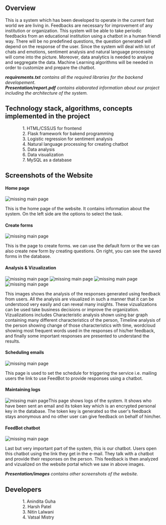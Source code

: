 <h2>
  Overview
</h2>
<p>
  This is a system which has been developed to operate in the current fast world we are living in. Feedbacks are necessary for improvement of any institution or organization. This system will be able to take periodic feedbacks from an educational institution using a chatbot in a human friendl way. There will be no predefined questions, the question generated will depend on the response of the user. Since the system will deal with lot of chats and emotions, sentiment analysis and natural language processing will come into the picture. Moreover, data analytics is needed to analyse and seggregate the data. Machine Learning algorithms will be needed in order to customize and prepare the chatbot.
</p>

<i><b>requirements.txt</b> contains all the required libraries for the backend developement.</i><br>
<i><b>Presentation/report.pdf</b> contains elaborated information about our project including the architecture of the system.</i>
<h2>Technology stack, algorithms, concepts implemented in the project</h2>
<p>
  &emsp;&emsp;&emsp;&emsp;1. HTML/CSS/JS for frontend<br>
  &emsp;&emsp;&emsp;&emsp;2. Flask framework for bakend programming<br>
  &emsp;&emsp;&emsp;&emsp;3. Logistic regression for sentiment analysis<br>
  &emsp;&emsp;&emsp;&emsp;4. Natural language processing for creating chatbot<br>
  &emsp;&emsp;&emsp;&emsp;5. Data analysis<br>
  &emsp;&emsp;&emsp;&emsp;6. Data visualization<br>
  &emsp;&emsp;&emsp;&emsp;7. MySQL as a database<br>
</p>

<h2>Screenshots of the Website</h2>
    <h4><b>Home page</b></h4>
    <img src='Presentation/images/wordcloud.PNG' alt='missing main page' />
    <p>This is the home page of the website. It contains information about the system. On the left side are the options to select the task.</p>
    <h4><b>Create forms</b></h4>
    <img src='Presentation/images/create_forms.PNG' alt='missing main page' />
    <p>This is the page to create forms. we can use the default form or the we can also create new form by creating questions. On right, you can see the saved forms in the database.</p>
    <h4><b>Analysis & Vizualization</b></h4>
    <img src='Presentation/images/analysis2.PNG' alt='missing main page' />
    <img src='Presentation/images/analysis3.PNG' alt='missing main page' />
    <img src='Presentation/images/analysis4.PNG' alt='missing main page' />
    <img src='Presentation/images/analysis5.PNG' alt='missing main page' />
    <p>This images shows the analysis of the responses generated using feedback from users. All the analysis are visualized in such a manner that it can be understood very easily and can reveal many insights. These vizualizations can be used take business decisions or improve the organization.
    Vizualizations includes Characteristic analysis shown using bar graph containing many different characteristics of the person, Timeline analysis of the person showing change of those characteristics with time, wordcloud showing most frequent words used in the responses of his/her feedback, and finally some important responses are presented to understand the results.
    </p>
    <h4><b>Scheduling emails</b></h4>
    <img src='Presentation/images/schedule.PNG' alt='missing main page' />
    <p>This page is used to set the schedule for triggering the service i.e. mailing users the link to use FeedBot to provide responses using a chatbot.</p>
    <h4><b>Maintaining logs</b></h4>
    <img src='Presentation/images/schedule3.PNG' alt='missing main page'/
    <p>This page shows logs of the system. It shows who have been sent an email and its token key which is an encrypted personal key in the database. The token key is generated so the user's feedback stays anonymous and no other user can give feedback on behalf of him/her.</p>
    <h4><b>FeedBot chatbot</b></h4>
    <img src='Presentation/images/chatbot.PNG' alt='missing main page'/>
    <p>Last but very important part of the system, this is our chatbot. Users open this chatbot using the link they get in the e-mail. They talk with a chatbot and provide their responses on the person. This feedback is then analyzed and vizualized on the website portal which we saw in above images.</p>
    <i><b>Presentation/images</b> contains other screenshots of the website.</i>
<h2>Developers</h2>
<p>
&emsp;&emsp;&emsp;&emsp;1. Anindita Guha<br>
&emsp;&emsp;&emsp;&emsp;2. Harsh Patel<br>
&emsp;&emsp;&emsp;&emsp;3. Nitin Lalwani<br>
&emsp;&emsp;&emsp;&emsp;4. Vatsal Mistry<br>
</p>

